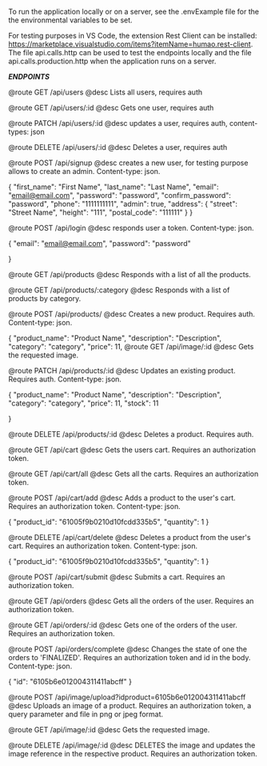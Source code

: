 To run the application locally or on a server, see the .envExample file for the the environmental variables to be set. 

For testing purposes in VS Code, the extension Rest Client can be installed: https://marketplace.visualstudio.com/items?itemName=humao.rest-client. The file api.calls.http can be used to test the endpoints locally and the file api.calls.production.http when the application runs on a server.

***ENDPOINTS***

@route GET /api/users
@desc Lists all users, requires auth

@route GET /api/users/:id
@desc Gets one user, requires auth

@route PATCH /api/users/:id
@desc updates a user, requires auth, content-types: json

@route DELETE /api/users/:id
@desc Deletes a user, requires auth

@route POST /api/signup 
@desc creates a new user, for testing purpose allows to create an admin. Content-type: json. 

{
    "first_name": "First Name",
    "last_name": "Last Name",
    "email": "email@email.com",
    "password": "password",
    "confirm_password": "password",
    "phone": "1111111111",
    "admin": true,
    "address": {
        "street": "Street Name",
        "height": "111",
        "postal_code": "111111"
    }
}

@route POST /api/login 
@desc responds user a token. Content-type: json. 

{
    "email": "email@email.com",
    "password": "password"

}

@route GET /api/products 
@desc Responds with a list of all the products.

@route GET /api/products/:category
@desc Responds with a list of products by category.

@route POST /api/products/
@desc Creates a new product. Requires auth. Content-type: json.

{
    "product_name": "Product Name",
    "description": "Description",
    "category": "category",
    "price": 11,
    @route GET /api/image/:id
    @desc Gets the requested image.

@route PATCH /api/products/:id
@desc Updates an existing product. Requires auth. Content-type: json.

{
    "product_name": "Product Name",
    "description": "Description",
    "category": "category",
    "price": 11,
    "stock": 11

}

@route DELETE /api/products/:id
@desc Deletes a product. Requires auth. 

@route GET /api/cart
@desc Gets the users cart. Requires an authorization token.

@route GET /api/cart/all
@desc Gets all the carts. Requires an authorization token.

@route POST /api/cart/add
@desc Adds a product to the user's cart. Requires an authorization token. Content-type: json.

{
    "product_id": "61005f9b0210d10fcdd335b5",
    "quantity": 1
}

@route DELETE /api/cart/delete
@desc Deletes a product from the user's cart. Requires an authorization token. Content-type: json.

{
    "product_id": "61005f9b0210d10fcdd335b5",
    "quantity": 1
}

@route POST /api/cart/submit
@desc Submits a cart. Requires an authorization token.

@route GET /api/orders
@desc Gets all the orders of the user. Requires an authorization token.

@route GET /api/orders/:id
@desc Gets one of the orders of the user. Requires an authorization token.

@route POST /api/orders/complete
@desc Changes the state of one the orders to 'FINALIZED'. Requires an authorization token and id in the body. Content-type: json.

{
    "id": "6105b6e012004311411abcff"
}

@route POST /api/image/upload?idproduct=6105b6e012004311411abcff
@desc Uploads an image of a product. Requires an authorization token, a query parameter and file in png or jpeg format.

@route GET /api/image/:id
@desc Gets the requested image.

@route DELETE /api/image/:id
@desc DELETES the image and updates the image reference in the respective product. Requires an authorization token. 

